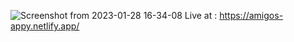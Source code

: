 
![Screenshot from 2023-01-28 16-34-08](https://user-images.githubusercontent.com/60399486/215779393-c6a79f22-a17b-46a3-9591-75ac2ff8d6e9.png)
 Live at : https://amigos-appy.netlify.app/
